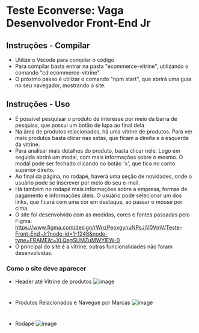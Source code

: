 # Teste Econverse: Vaga Desenvolvedor Front-End Jr

## Instruções - Compilar
- Utilize o Vscode para compilar o código
- Para compilar basta entrar na pasta "ecommerce-vitrine", utilizando o comando "cd ecommerce-vitrine"
- O próximo passo é utilizar o comando "npm start", que abrirá uma guia no seu navegador, mostrando o site.

## Instruções - Uso
- É possível pesquisar o produto de interesse por meio da barra de pesquisa, que possui um botão de lupa ao final dela
- Na área de produtos relacionados, há uma vitrine de produtos. Para ver mais produtos basta clicar nas setas, que ficam a direita e a esquerda da vitrine.
- Para analisar mais detalhes do produto, basta clicar nele. Logo em seguida abrirá um modal, com mais informações sobre o mesmo. O modal pode ser fechado clicando no botão 'x', que fica no canto superior direito.
- Ao final da página, no rodapé, haverá uma seção de novidades, onde o usuário pode se inscrever por meio do seu e-mail.
- Há também no rodapé mais informações sobre a empresa, formas de pagamento e informações úteis. O usuário pode selecionar um dos links, que ficará com uma cor em destaque, ao passar o mouse por cima.
- O site foi desenvolvido com as medidas, cores e fontes passadas pelo Figma: https://www.figma.com/design/rWnzPeoxgynuNPsJjV0VmV/Teste-Front-End-Jr?node-id=1-1248&node-type=FRAME&t=XLQagSUMZuMWYlEW-0
- O principal do site é a vitrine, outras funcionalidades não foram desenvolvidas.

### Como o site deve aparecer 
- Header até Vitrine de produtos
 ![image](https://github.com/user-attachments/assets/0c2d3d0b-bda3-448e-83df-cd59e2b2cea0)
#
- Produtos Relacionados e Navegue por Marcas
 ![image](https://github.com/user-attachments/assets/0c67bca0-77b7-4fdf-b952-94dafa1e5b64)
#
- Rodapé
  ![image](https://github.com/user-attachments/assets/f60cfc0c-fb43-4fd1-89f2-7f2e331403e3)

